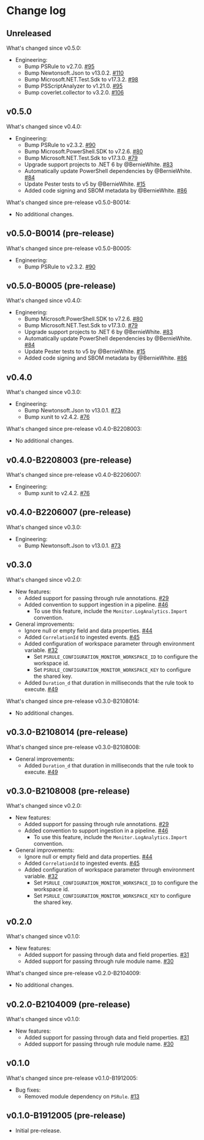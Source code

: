 # Change log

## Unreleased

What's changed since v0.5.0:

- Engineering:
  - Bump PSRule to v2.7.0.
    [#95](https://github.com/microsoft/PSRule.Monitor/pull/95)
  - Bump Newtonsoft.Json to v13.0.2.
    [#110](https://github.com/microsoft/PSRule.Monitor/pull/110)
  - Bump Microsoft.NET.Test.Sdk to v17.3.2.
    [#98](https://github.com/microsoft/PSRule.Monitor/pull/98)
  - Bump PSScriptAnalyzer to v1.21.0.
    [#95](https://github.com/microsoft/PSRule.Monitor/pull/95)
  - Bump coverlet.collector to v3.2.0.
    [#106](https://github.com/microsoft/PSRule.Monitor/pull/106)

## v0.5.0

What's changed since v0.4.0:

- Engineering:
  - Bump PSRule to v2.3.2.
    [#90](https://github.com/microsoft/PSRule.Monitor/pull/90)
  - Bump Microsoft.PowerShell.SDK to v7.2.6.
    [#80](https://github.com/microsoft/PSRule.Monitor/pull/80)
  - Bump Microsoft.NET.Test.Sdk to v17.3.0.
    [#79](https://github.com/microsoft/PSRule.Monitor/pull/79)
  - Upgrade support projects to .NET 6 by @BernieWhite.
    [#83](https://github.com/microsoft/PSRule.Monitor/issues/83)
  - Automatically update PowerShell dependencies by @BernieWhite.
    [#84](https://github.com/microsoft/PSRule.Monitor/issues/84)
  - Update Pester tests to v5 by @BernieWhite.
    [#15](https://github.com/microsoft/PSRule.Monitor/issues/15)
  - Added code signing and SBOM metadata by @BernieWhite.
    [#86](https://github.com/microsoft/PSRule.Monitor/issues/86)

What's changed since pre-release v0.5.0-B0014:

- No additional changes.

## v0.5.0-B0014 (pre-release)

What's changed since pre-release v0.5.0-B0005:

- Engineering:
  - Bump PSRule to v2.3.2.
    [#90](https://github.com/microsoft/PSRule.Monitor/pull/90)

## v0.5.0-B0005 (pre-release)

What's changed since v0.4.0:

- Engineering:
  - Bump Microsoft.PowerShell.SDK to v7.2.6.
    [#80](https://github.com/microsoft/PSRule.Monitor/pull/80)
  - Bump Microsoft.NET.Test.Sdk to v17.3.0.
    [#79](https://github.com/microsoft/PSRule.Monitor/pull/79)
  - Upgrade support projects to .NET 6 by @BernieWhite.
    [#83](https://github.com/microsoft/PSRule.Monitor/issues/83)
  - Automatically update PowerShell dependencies by @BernieWhite.
    [#84](https://github.com/microsoft/PSRule.Monitor/issues/84)
  - Update Pester tests to v5 by @BernieWhite.
    [#15](https://github.com/microsoft/PSRule.Monitor/issues/15)
  - Added code signing and SBOM metadata by @BernieWhite.
    [#86](https://github.com/microsoft/PSRule.Monitor/issues/86)

## v0.4.0

What's changed since v0.3.0:

- Engineering:
  - Bump Newtonsoft.Json to v13.0.1.
    [#73](https://github.com/microsoft/PSRule.Monitor/pull/73)
  - Bump xunit to v2.4.2.
    [#76](https://github.com/microsoft/PSRule.Monitor/pull/76)

What's changed since pre-release v0.4.0-B2208003:

- No additional changes.

## v0.4.0-B2208003 (pre-release)

What's changed since pre-release v0.4.0-B2206007:

- Engineering:
  - Bump xunit to v2.4.2.
    [#76](https://github.com/microsoft/PSRule.Monitor/pull/76)

## v0.4.0-B2206007 (pre-release)

What's changed since v0.3.0:

- Engineering:
  - Bump Newtonsoft.Json to v13.0.1.
    [#73](https://github.com/microsoft/PSRule.Monitor/pull/73)

## v0.3.0

What's changed since v0.2.0:

- New features:
  - Added support for passing through rule annotations.
    [#29](https://github.com/microsoft/PSRule.Monitor/issues/29)
  - Added convention to support ingestion in a pipeline.
    [#46](https://github.com/microsoft/PSRule.Monitor/issues/46)
    - To use this feature, include the `Monitor.LogAnalytics.Import` convention.
- General improvements:
  - Ignore null or empty field and data properties.
    [#44](https://github.com/microsoft/PSRule.Monitor/issues/44)
  - Added `CorrelationId` to ingested events.
    [#45](https://github.com/microsoft/PSRule.Monitor/issues/44)
  - Added configuration of workspace parameter through environment variable.
    [#32](https://github.com/microsoft/PSRule.Monitor/issues/32)
    - Set `PSRULE_CONFIGURATION_MONITOR_WORKSPACE_ID` to configure the workspace id.
    - Set `PSRULE_CONFIGURATION_MONITOR_WORKSPACE_KEY` to configure the shared key.
  - Added `Duration_d` that duration in milliseconds that the rule took to execute.
    [#49](https://github.com/microsoft/PSRule.Monitor/issues/49)

What's changed since pre-release v0.3.0-B2108014:

- No additional changes.

## v0.3.0-B2108014 (pre-release)

What's changed since pre-release v0.3.0-B2108008:

- General improvements:
  - Added `Duration_d` that duration in milliseconds that the rule took to execute.
    [#49](https://github.com/microsoft/PSRule.Monitor/issues/49)

## v0.3.0-B2108008 (pre-release)

What's changed since v0.2.0:

- New features:
  - Added support for passing through rule annotations.
    [#29](https://github.com/microsoft/PSRule.Monitor/issues/29)
  - Added convention to support ingestion in a pipeline.
    [#46](https://github.com/microsoft/PSRule.Monitor/issues/46)
    - To use this feature, include the `Monitor.LogAnalytics.Import` convention.
- General improvements:
  - Ignore null or empty field and data properties.
    [#44](https://github.com/microsoft/PSRule.Monitor/issues/44)
  - Added `CorrelationId` to ingested events.
    [#45](https://github.com/microsoft/PSRule.Monitor/issues/44)
  - Added configuration of workspace parameter through environment variable.
    [#32](https://github.com/microsoft/PSRule.Monitor/issues/32)
    - Set `PSRULE_CONFIGURATION_MONITOR_WORKSPACE_ID` to configure the workspace id.
    - Set `PSRULE_CONFIGURATION_MONITOR_WORKSPACE_KEY` to configure the shared key.

## v0.2.0

What's changed since v0.1.0:

- New features:
  - Added support for passing through data and field properties.
    [#31](https://github.com/microsoft/PSRule.Monitor/issues/31)
  - Added support for passing through rule module name.
    [#30](https://github.com/microsoft/PSRule.Monitor/issues/30)

What's changed since pre-release v0.2.0-B2104009:

- No additional changes.

## v0.2.0-B2104009 (pre-release)

What's changed since v0.1.0:

- New features:
  - Added support for passing through data and field properties.
    [#31](https://github.com/microsoft/PSRule.Monitor/issues/31)
  - Added support for passing through rule module name.
    [#30](https://github.com/microsoft/PSRule.Monitor/issues/30)

## v0.1.0

What's changed since pre-release v0.1.0-B1912005:

- Bug fixes:
  - Removed module dependency on `PSRule`.
    [#13](https://github.com/microsoft/PSRule.Monitor/issues/13)

## v0.1.0-B1912005 (pre-release)

- Initial pre-release.
